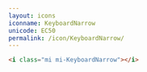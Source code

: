 ```yaml
---
layout: icons
iconname: KeyboardNarrow
unicode: EC50
permalink: /icon/KeyboardNarrow/
---
```


``` html
<i class="mi mi-KeyboardNarrow"></i>
```
